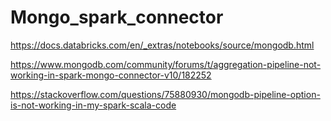 # Mongo_spark_connector

https://docs.databricks.com/en/_extras/notebooks/source/mongodb.html


https://www.mongodb.com/community/forums/t/aggregation-pipeline-not-working-in-spark-mongo-connector-v10/182252


https://stackoverflow.com/questions/75880930/mongodb-pipeline-option-is-not-working-in-my-spark-scala-code
